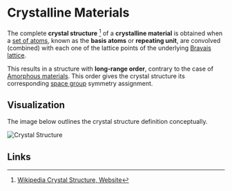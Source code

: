 # Crystalline Materials

The complete **crystal structure** [^1] of a **crystalline material** is obtained when a [set of atoms](../properties-directory/structural/basis.md), known as the **basis atoms** or **repeating unit**, are convolved (combined) with each one of the lattice points of the underlying [Bravais lattice](../properties-directory/structural/lattice.md). 

This results in a structure with **long-range order**, contrary to the case of [Amorphous materials](amorphous.md). This order gives the crystal structure its corresponding [space group](../properties-directory/structural/space-group.md) symmetry assignment.

## Visualization

The image below outlines the crystal structure definition conceptually.

![Crystal Structure](/images/crystal_structure.jpg "Crystal Structure")

## Links

[^1]: [Wikipedia Crystal Structure, Website](https://en.wikipedia.org/wiki/Crystal_structure)

